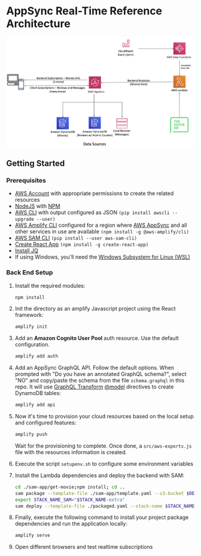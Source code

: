 # AppSync Real-Time Reference Architecture

![Overview](/media/realtime-refarch.png)

## Getting Started

### Prerequisites

- [AWS Account](https://aws.amazon.com/mobile/details) with appropriate permissions to create the related resources
- [NodeJS](https://nodejs.org/en/download/) with [NPM](https://docs.npmjs.com/getting-started/installing-node)
- [AWS CLI](http://docs.aws.amazon.com/cli/latest/userguide/installing.html) with output configured as JSON `(pip install awscli --upgrade --user)`
- [AWS Amplify CLI](https://github.com/aws-amplify/amplify-cli) configured for a region where [AWS AppSync](https://docs.aws.amazon.com/general/latest/gr/rande.html) and all other services in use are available `(npm install -g @aws-amplify/cli)`
- [AWS SAM CLI](https://github.com/awslabs/aws-sam-cli) `(pip install --user aws-sam-cli)`
- [Create React App](https://github.com/facebook/create-react-app) `(npm install -g create-react-app)`
- [Install JQ](https://stedolan.github.io/jq/)
- If using Windows, you'll need the [Windows Subsystem for Linux (WSL)](https://docs.microsoft.com/en-us/windows/wsl/install-win10)

### Back End Setup

1. Install the required modules:

    ```bash
    npm install
    ```

2. Init the directory as an amplify Javascript project using the React framework:
   
    ```bash
    amplify init
    ```

3. Add an **Amazon Cognito User Pool** auth resource. Use the default configuration.

   ```bash
   amplify add auth
   ```

4. Add an AppSync GraphQL API. Follow the default options. When prompted with "Do you have an annotated GraphQL schema?", select "NO" and copy/paste the schema from the file `schema.graphql` in this repo. It will use [GraphQL Transform](https://aws-amplify.github.io/docs/cli/graphql?sdk=js)  [@model](https://aws-amplify.github.io/docs/cli/graphql?sdk=js#model) directives to create DynamoDB tables:

    ```bash
   amplify add api
   ```
5. Now it's time to provision your cloud resources based on the local setup and configured features:

   ```bash
   amplify push
   ```

   Wait for the provisioning to complete. Once done, a `src/aws-exports.js` file with the resources information is created.
6. Execute the script `setupenv.sh` to configure some environment variables
7. Install the Lambda dependencies and deploy the backend with SAM:
    ```bash
   cd ./sam-app/get-movie;npm install; cd ..
   sam package --template-file ./sam-app/template.yaml --s3-bucket $DEPLOYMENT_BUCKET_NAME --output-template-file packaged.yaml --region $AWS_REGION
   export STACK_NAME_SAM="$STACK_NAME-extra"
   sam deploy --template-file ./packaged.yaml --stack-name $STACK_NAME_SAM --capabilities CAPABILITY_IAM --parameter-overrides unauthRole=$UNAUTH_ROLE graphqlApi=$GRAPHQL_API_ID graphqlEndpoint=$GRAPHQL_ENDPOINT --region $AWS_REGION
   ```
8.  Finally, execute the following command to install your project package dependencies and run the application locally:

    ```bash
    amplify serve
    ```
9.  Open different browsers and test realtime subscriptions